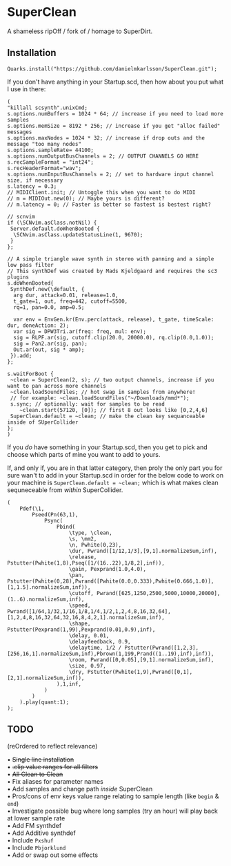 # SuperClean
A shameless ripOff / fork of / homage to SuperDirt.

## Installation

`Quarks.install("https://github.com/danielmkarlsson/SuperClean.git");`

If you don't have anything in your Startup.scd, then how about you put what I use in there:

```
(
"killall scsynth".unixCmd;
s.options.numBuffers = 1024 * 64; // increase if you need to load more samples
s.options.memSize = 8192 * 256; // increase if you get "alloc failed" messages
s.options.maxNodes = 1024 * 32; // increase if drop outs and the message "too many nodes"
s.options.sampleRate= 44100;
s.options.numOutputBusChannels = 2; // OUTPUT CHANNELS GO HERE
s.recSampleFormat = "int24";
s.recHeaderFormat="wav";
s.options.numInputBusChannels = 2; // set to hardware input channel size, if necessary
s.latency = 0.3;
// MIDIClient.init; // Untoggle this when you want to do MIDI
// m = MIDIOut.new(0); // Maybe yours is different?
// m.latency = 0; // Faster is better so fastest is bestest right?

// scnvim
if (\SCNvim.asClass.notNil) {
 Server.default.doWhenBooted {
  \SCNvim.asClass.updateStatusLine(1, 9670);
 }
};

// A simple triangle wave synth in stereo with panning and a simple low pass filter
// This synthDef was created by Mads Kjeldgaard and requires the sc3 plugins
s.doWhenBooted{
 SynthDef.new(\default, {
  arg dur, attack=0.01, release=1.0,
  t_gate=1, out, freq=442, cutoff=5500,
  rq=1, pan=0.0, amp=0.5;

  var env = EnvGen.kr(Env.perc(attack, release), t_gate, timeScale: dur, doneAction: 2);
  var sig = DPW3Tri.ar(freq: freq, mul: env);
  sig = RLPF.ar(sig, cutoff.clip(20.0, 20000.0), rq.clip(0.0,1.0));
  sig = Pan2.ar(sig, pan);
  Out.ar(out, sig * amp);
 }).add;
};

s.waitForBoot {
 ~clean = SuperClean(2, s); // two output channels, increase if you want to pan across more channels
 ~clean.loadSoundFiles; // hot swap in samples from anywhere!
 // for example: ~clean.loadSoundFiles("~/Downloads/mmd*");
 s.sync; // optionally: wait for samples to be read
    ~clean.start(57120, [0]); // first 8 out looks like [0,2,4,6]
 SuperClean.default = ~clean; // make the clean key sequanceable inside of SUperCollider
};
)
```

If you _do_ have something in your Startup.scd, then you get to pick and choose which parts of mine you want to add to yours.

If, and only if, you are in that latter category, then proly the only part you for sure wan't to add in your Startup.scd in 
order for the below code to work on your machine is `SuperClean.default = ~clean;` which is what makes clean sequneceable from
_within_ SuperCollider.

```text
(
    Pdef(\1,
        Pseed(Pn(63,1),
            Psync(
                Pbind(
                    \type, \clean,
                    \s, \mm2,
                    \n, Pwhite(0,23),
                    \dur, Pwrand([1/12,1/3],[9,1].normalizeSum,inf),
                    \release, Pstutter(Pwhite(1,8),Pseq([1/(16..22),1/8,2],inf)),
                    \gain, Pexprand(1.0,4.0),
                    \pan, Pstutter(Pwhite(0,28),Pwrand([Pwhite(0.0,0.333),Pwhite(0.666,1.0)],[1,1.5].normalizeSum,inf)),
                    \cutoff, Pwrand([625,1250,2500,5000,10000,20000],(1..6).normalizeSum,inf),
                    \speed, Pwrand([1/64,1/32,1/16,1/8,1/4,1/2,1,2,4,8,16,32,64],[1,2,4,8,16,32,64,32,16,8,4,2,1].normalizeSum,inf),
                    \shape, Pstutter(Pexprand(1,99),Pexprand(0.01,0.9),inf), 
                    \delay, 0.01,
                    \delayfeedback, 0.9,
                    \delaytime, 1/2 / Pstutter(Pwrand([1,2,3],[256,16,1].normalizeSum,inf),Pbrown(1,199,Prand((1..19),inf),inf)),
                    \room, Pwrand([0,0.05],[9,1].normalizeSum,inf),
                    \size, 0.97,
                    \dry, Pstutter(Pwhite(1,9),Pwrand([0,1],[2,1].normalizeSum,inf)),
                ),1,inf,
            )
        )
    ).play(quant:1);
);
```


## TODO  
(reOrdered to reflect relevance)  

• ~~Single line installation~~  
• ~~.clip value ranges for all filters~~  
• ~~All Clean to Clean~~  
• Fix aliases for parameter names  
• Add samples and change path _inside_ SuperClean  
• Pros/cons of env keys value range relating to sample length (like `begin` & `end`)  
• Investigate possible bug where long samples (try an hour) will play back at lower sample rate  
• Add FM synthdef  
• Add Additive synthdef    
• Include `Pxshuf`  
• Include `Pbjorklund`  
• Add or swap out some effects  
